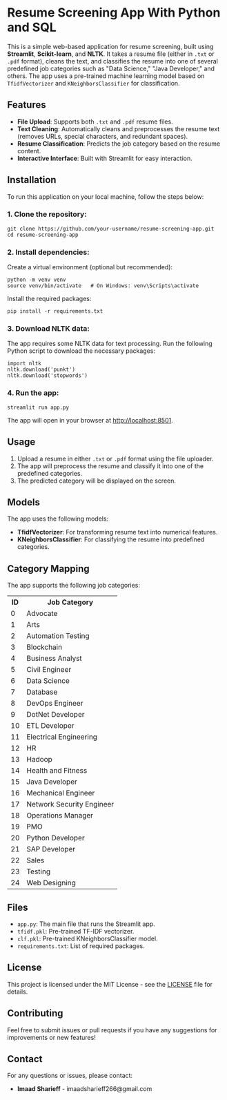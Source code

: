 <h1>Resume Screening App With Python and SQL</h1>

<p>This is a simple web-based application for resume screening, built using <strong>Streamlit</strong>, <strong>Scikit-learn</strong>, and <strong>NLTK</strong>. It takes a resume file (either in <code>.txt</code> or <code>.pdf</code> format), cleans the text, and classifies the resume into one of several predefined job categories such as "Data Science," "Java Developer," and others. The app uses a pre-trained machine learning model based on <code>TfidfVectorizer</code> and <code>KNeighborsClassifier</code> for classification.</p>

<h2>Features</h2>
<ul>
    <li><strong>File Upload</strong>: Supports both <code>.txt</code> and <code>.pdf</code> resume files.</li>
    <li><strong>Text Cleaning</strong>: Automatically cleans and preprocesses the resume text (removes URLs, special characters, and redundant spaces).</li>
    <li><strong>Resume Classification</strong>: Predicts the job category based on the resume content.</li>
    <li><strong>Interactive Interface</strong>: Built with Streamlit for easy interaction.</li>
</ul>

<h2>Installation</h2>

<p>To run this application on your local machine, follow the steps below:</p>

<h3>1. Clone the repository:</h3>

<pre><code>git clone https://github.com/your-username/resume-screening-app.git
cd resume-screening-app
</code></pre>

<h3>2. Install dependencies:</h3>

<p>Create a virtual environment (optional but recommended):</p>

<pre><code>python -m venv venv
source venv/bin/activate   # On Windows: venv\Scripts\activate
</code></pre>

<p>Install the required packages:</p>

<pre><code>pip install -r requirements.txt
</code></pre>

<h3>3. Download NLTK data:</h3>

<p>The app requires some NLTK data for text processing. Run the following Python script to download the necessary packages:</p>

<pre><code>import nltk
nltk.download('punkt')
nltk.download('stopwords')
</code></pre>

<h3>4. Run the app:</h3>

<pre><code>streamlit run app.py
</code></pre>

<p>The app will open in your browser at <a href="http://localhost:8501">http://localhost:8501</a>.</p>

<h2>Usage</h2>

<ol>
    <li>Upload a resume in either <code>.txt</code> or <code>.pdf</code> format using the file uploader.</li>
    <li>The app will preprocess the resume and classify it into one of the predefined categories.</li>
    <li>The predicted category will be displayed on the screen.</li>
</ol>

<h2>Models</h2>

<p>The app uses the following models:</p>

<ul>
    <li><strong>TfidfVectorizer</strong>: For transforming resume text into numerical features.</li>
    <li><strong>KNeighborsClassifier</strong>: For classifying the resume into predefined categories.</li>
</ul>

<h2>Category Mapping</h2>

<p>The app supports the following job categories:</p>

<table>
    <tr>
        <th>ID</th>
        <th>Job Category</th>
    </tr>
    <tr><td>0</td><td>Advocate</td></tr>
    <tr><td>1</td><td>Arts</td></tr>
    <tr><td>2</td><td>Automation Testing</td></tr>
    <tr><td>3</td><td>Blockchain</td></tr>
    <tr><td>4</td><td>Business Analyst</td></tr>
    <tr><td>5</td><td>Civil Engineer</td></tr>
    <tr><td>6</td><td>Data Science</td></tr>
    <tr><td>7</td><td>Database</td></tr>
    <tr><td>8</td><td>DevOps Engineer</td></tr>
    <tr><td>9</td><td>DotNet Developer</td></tr>
    <tr><td>10</td><td>ETL Developer</td></tr>
    <tr><td>11</td><td>Electrical Engineering</td></tr>
    <tr><td>12</td><td>HR</td></tr>
    <tr><td>13</td><td>Hadoop</td></tr>
    <tr><td>14</td><td>Health and Fitness</td></tr>
    <tr><td>15</td><td>Java Developer</td></tr>
    <tr><td>16</td><td>Mechanical Engineer</td></tr>
    <tr><td>17</td><td>Network Security Engineer</td></tr>
    <tr><td>18</td><td>Operations Manager</td></tr>
    <tr><td>19</td><td>PMO</td></tr>
    <tr><td>20</td><td>Python Developer</td></tr>
    <tr><td>21</td><td>SAP Developer</td></tr>
    <tr><td>22</td><td>Sales</td></tr>
    <tr><td>23</td><td>Testing</td></tr>
    <tr><td>24</td><td>Web Designing</td></tr>
</table>

<h2>Files</h2>

<ul>
    <li><code>app.py</code>: The main file that runs the Streamlit app.</li>
    <li><code>tfidf.pkl</code>: Pre-trained TF-IDF vectorizer.</li>
    <li><code>clf.pkl</code>: Pre-trained KNeighborsClassifier model.</li>
    <li><code>requirements.txt</code>: List of required packages.</li>
</ul>

<h2>License</h2>

<p>This project is licensed under the MIT License - see the <a href="LICENSE">LICENSE</a> file for details.</p>

<h2>Contributing</h2>

<p>Feel free to submit issues or pull requests if you have any suggestions for improvements or new features!</p>

<h2>Contact</h2>

<p>For any questions or issues, please contact:</p>

<ul>
    <li><strong>Imaad Sharieff</strong> - imaadsharieff266@gmail.com</li>
</ul>
